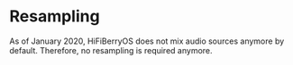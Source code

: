 # Resampling

As of January 2020, HiFiBerryOS does not mix audio sources anymore by default. Therefore, no resampling is required anymore.
